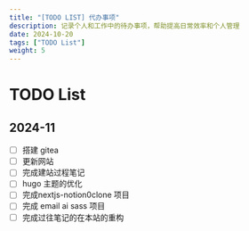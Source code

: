 ```yaml
---
title: "[TODO LIST] 代办事项"
description: 记录个人和工作中的待办事项，帮助提高日常效率和个人管理
date: 2024-10-20
tags: ["TODO List"]
weight: 5
---
```


# TODO List

## 2024-11
- [ ] 搭建 gitea
- [ ] 更新网站
- [ ] 完成建站过程笔记
- [ ] hugo 主题的优化
- [ ] 完成nextjs-notion0clone 项目
- [ ] 完成 email ai sass 项目 
- [ ] 完成过往笔记的在本站的重构